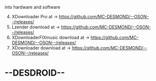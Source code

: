 into hardware and software

4) XDownloader Pro at -> https://github.com/MC-DESMOND/--OSON--/releases/
1) Lzender download at -> https://github.com/MC-DESMOND/--OSON--/releases/
2) XDownloaderFIXmusic download at -> https://github.com/MC-DESMOND/--OSON--/releases/
3) XDownloader download at -> https://github.com/MC-DESMOND/--OSON--/releases/

# --DESDROID--
